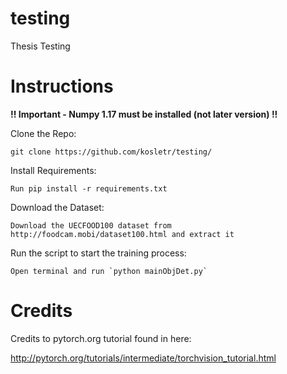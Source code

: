 # testing
Thesis Testing

# Instructions

<b>!! Important - Numpy 1.17 must be installed (not later version) !!</b>


Clone the Repo:

	git clone https://github.com/kosletr/testing/

Install Requirements:

	Run pip install -r requirements.txt
  
Download the Dataset:

	Download the UECFOOD100 dataset from http://foodcam.mobi/dataset100.html and extract it
  
Run the script to start the training process:

	Open terminal and run `python mainObjDet.py`

# Credits
Credits to pytorch.org tutorial found in here:

http://pytorch.org/tutorials/intermediate/torchvision_tutorial.html
